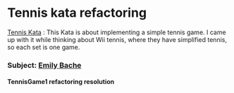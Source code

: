 # Tennis kata refactoring

[Tennis Kata](https://codingdojo.org/kata/Tennis/) :
This Kata is about implementing a simple tennis game. I came up with it while thinking about Wii tennis, where they have simplified tennis, so each set is one game.

### **Subject**:   [Emily Bache](https://github.com/emilybache/Tennis-Refactoring-Kata)

#### TennisGame1 refactoring resolution 

